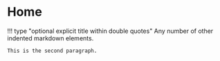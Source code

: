 # Home

!!! type "optional explicit title within double quotes"
    Any number of other indented markdown elements.

    This is the second paragraph.